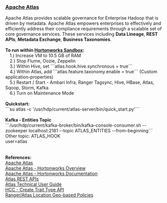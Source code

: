 <H3><a href="http://atlas.incubator.apache.org/">Apache Atlas</a></H3> 
Apache Atlas provides scalable governance for Enterprise Hadoop that is driven by metadata. Apache Atlas empowers enterprises to effectively and efficiently address their compliance requirements through a scalable set of core governance services. These services including <b>Data Lineage</b>, <b>REST APIs</b>, <b>Metadata Exchange</b>, <b>Business Taxonomies</b>.     
<br>
<br><b>To run within <a href="http://hortonworks.com/downloads/#sandbox">Hortonworks Sandbox</a>:</b>
<br>&ensp;&ensp;1.) Increase VM to 10.5 GB of RAM
<br>&ensp;&ensp;2.) Stop Flume, Oozie, Zeppelin
<br>&ensp;&ensp;3.) Within Hive, set ```atlas.hook.hive.synchronous = true```
<br>&ensp;&ensp;4.) Within Atlas, add ```atlas.feature.taxonomy.enable = true```  (Custom application-properties) 
<br>&ensp;&ensp;5.) Restart / Start - Ambari Infra, Ranger Tagsync, Hive, HBase, Atlas, Sqoop, Storm, Kafka
<br>&ensp;&ensp;6.) Turn on Maintenance Mode
<br>
<br><b>Quickstart:</b>
<br>```su atlas -c '/usr/hdp/current/atlas-server/bin/quick_start.py'```
<br>
<br><b>Kafka - Entities Topic</b>
<br>```/usr/hdp/current/kafka-broker/bin/kafka-console-consumer.sh --zookeeper localhost:2181 --topic ATLAS_ENTITIES --from-beginning```
<br>Other topic: ATLAS_HOOK
<br>user=atlas
<br>
<br>
<br><b>References:</b>
<br><a href="http://atlas.incubator.apache.org/">Apache Atlas</a>
<br><a href="http://hortonworks.com/apache/atlas/">Apache Atlas - Hortonworks Overview</a>
<br><a href="https://docs.hortonworks.com/HDPDocuments/HDP2/HDP-2.5.0/bk_data-governance/content/ch_hdp_data_governance_overview.html">Apache Atlas - Hortonworks Documentation</a>
<br><a href="https://docs.hortonworks.com/HDPDocuments/HDP2/HDP-2.5.0/bk_data-governance/content/ch_appendix_atlas_rest_api.html">Atlas REST APIs</a>
<br><a href="http://atlas.incubator.apache.org/AtlasTechnicalUserGuide.pdf">Atlas Technical User Guide</a>
<br><a href="https://community.hortonworks.com/articles/124/atlas-api-tips-create-trait-type-example.html">HCC - Create Trait Type API</a>
<br><a href="https://cwiki.apache.org/confluence/display/RANGER/Geo-location+based+policies">Ranger/Atlas Location Geo-based Policies</a>
